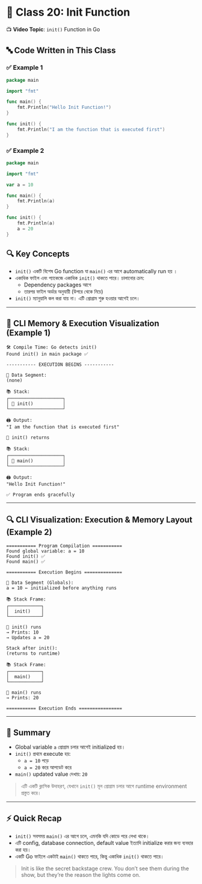 # 🧠 Class 20: Init Function

📺 **Video Topic**: `init()` Function in Go

## 🔤 Code Written in This Class

### ✅ Example 1

```go
package main

import "fmt"

func main() {
    fmt.Println("Hello Init Function!")
}

func init() {
    fmt.Println("I am the function that is executed first")
}
```

### ✅ Example 2

```go
package main

import "fmt"

var a = 10

func main() {
    fmt.Println(a)
}

func init() {
    fmt.Println(a)
    a = 20
}
```

## 🔍 Key Concepts

- `init()` একটি বিশেষ Go function যা `main()` এর আগে automatically run হয় ।
- একাধিক ফাইল এবং প্যাকেজে একাধিক `init()` থাকতে পারে। চালানোর ক্রম:
  - Dependency packages আগে
  - তারপর ফাইল অর্ডার অনুযায়ী (উপরে থেকে নিচে)
- `init()` ম্যানুয়ালি কল করা যায় না। এটি প্রোগ্রাম শুরু হওয়ার আগেই চলে।

---

## 🧠 CLI Memory & Execution Visualization (Example 1)

```text
🛠 Compile Time: Go detects init()
Found init() in main package ✅

----------- EXECUTION BEGINS -----------

🧠 Data Segment:
(none)

📚 Stack:
┌────────────────────┐
│ 🧩 init()           │
└────────────────────┘

🖨️ Output:
"I am the function that is executed first"

👋 init() returns

📚 Stack:
┌────────────────────┐
│ 🧩 main()           │
└────────────────────┘

🖨️ Output:
"Hello Init Function!"

✅ Program ends gracefully
```

---

## 🔍 CLI Visualization: Execution & Memory Layout (Example 2)

```text
=========== Program Compilation ===========
Found global variable: a = 10
Found init() ✅
Found main() ✅

=========== Execution Begins ==============

🧠 Data Segment (Globals):
a = 10 ← initialized before anything runs

📚 Stack Frame:
┌────────────┐
│  init()    │
└────────────┘

🔁 init() runs
→ Prints: 10
→ Updates a = 20

Stack after init():
(returns to runtime)

📚 Stack Frame:
┌────────────┐
│  main()    │
└────────────┘

🔁 main() runs
→ Prints: 20

=========== Execution Ends ================
```

---

## 📌 Summary

- Global variable `a` প্রোগ্রাম চলার আগেই initialized হয়।
- `init()` প্রথমে execute হয়:
  - `a = 10` পড়ে
  - `a = 20` করে আপডেট করে
- `main()` updated value দেখায়: `20`

> এটি একটি ক্লাসিক উদাহরণ, যেখানে `init()` মূল প্রোগ্রাম চলার আগে runtime environment প্রস্তুত করে।

---

## ⚡ Quick Recap

-  `init()` সবসময় `main()` এর আগে চলে, এমনকি যদি কোডে পরে লেখা থাকে।
-  এটি config, database connection, default value ইত্যাদি initialize করার জন্য ব্যবহার করা হয়।
-  একটি Go ফাইলে একটাই `main()` থাকতে পারে, কিন্তু একাধিক `init()` থাকতে পারে।

>  Init is like the secret backstage crew. You don’t see them during the show, but they’re the reason the lights come on.